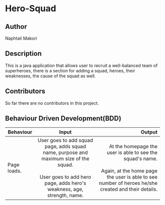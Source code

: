 # Hero-Squad
## Author
Naphtali Makori

## Description

This is a java application that allows user to recruit a well-balanced team of superheroes, there is a section for adding a squad, heroes, their weaknesses, the cause of the squad as well.

## Contributors

So far there are no contributors in this project.

## Behaviour Driven Development(BDD)
|Behaviour 	           |    Input 	                 |       Output          |
|----------------------------------------------|:-----------------------------------:|-----------------------------:|       
|Page loads.                         |   User goes to add squad page, adds squad name, purpose and maximum size of the squad. <br><br> User goes to add hero page, adds hero's weakness, age, strength, name.                  |At the homepage the user is able to see the squad's name. <br><br> Again, at the home page the user is able to see number of heroes he/she created and their details.     |                       |
